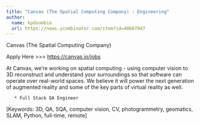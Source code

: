 ```yaml
---
title: "Canvas (The Spatial Computing Company) : Engineering"
author:
  name: kpdoumbia
  url: https://news.ycombinator.com/item?id=40607947
---
```

Canvas (The Spatial Computing Company)

Apply Here &gt;&gt;&gt; <a href="https:&#x2F;&#x2F;canvas.io&#x2F;jobs" rel="nofollow">https:&#x2F;&#x2F;canvas.io&#x2F;jobs</a>

At Canvas, we’re working on spatial computing - using computer vision to 3D reconstruct and understand your surroundings so that software can operate over real-world spaces. We believe it will power the next generation of augmented reality and some of the key parts of virtual reality as well.

<pre><code>   * Full Stack QA Engineer
</code></pre>
[Keywords: 3D, QA, SQA, computer vision, CV, photogrammetry, geomatics, SLAM, Python, full-time, remote]
